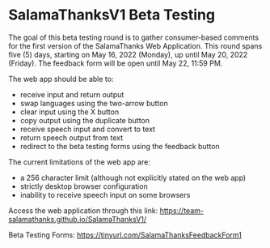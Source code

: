 # SalamaThanksV1 Beta Testing
The goal of this beta testing round is to gather consumer-based comments for the first version of the SalamaThanks Web Application. This round spans  five (5) days, starting on May 16, 2022 (Monday), up until May 20, 2022 (Friday). The feedback form will be open until May 22, 11:59 PM.


The web app should be able to:
  - receive input and return output
  - swap languages using the two-arrow button
  - clear input using the X button
  - copy output using the duplicate button
  - receive speech input and convert to text
  - return speech output from text
  - redirect to the beta testing forms using the feedback button


The current limitations of the web app are:
  - a 256 character limit (although not explicitly stated on the web app)
  - strictly desktop browser configuration
  - inability to receive speech input on some browsers


Access the web application through this link: https://team-salamathanks.github.io/SalamaThanksV1/

Beta Testing Forms: https://tinyurl.com/SalamaThanksFeedbackForm1 
